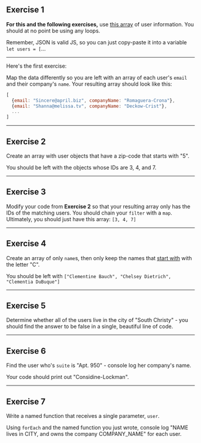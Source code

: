 **Exercise 1**
-
**For this and the following exercises,** use [this array](https://jsonplaceholder.typicode.com/users) of user information. You should at no point be using any loops.

Remember, JSON is valid JS, so you can just copy-paste it into a variable `let users = [`...

  

  

----------

  

Here's the first exercise:

  

Map the data differently so you are left with an array of each user's `email` and their company's `name`. Your resulting array should look like this:

  
```js
[
  {email: "Sincere@april.biz", companyName: "Romaguera-Crona"},
  {email: "Shanna@melissa.tv", companyName: "Deckow-Crist"}, 
  ...
]
```

-----

**Exercise 2**
-
Create an array with user objects that have a zip-code that starts with "5".

  

You should be left with the objects whose IDs are 3, 4, and 7.

--------------

**Exercise 3**
-
Modify your code from **Exercise 2** so that your resulting array only has the IDs of the matching users. You should chain your `filter` with a `map`. Ultimately, you should just have this array: `[3, 4, 7]`

------------

**Exercise 4**
-
Create an array of only `name`s, then only keep the names that [start with](https://developer.mozilla.org/en-US/docs/Web/JavaScript/Reference/Global_Objects/String/startsWith) with the letter "C".

  

You should be left with `["Clementine Bauch", "Chelsey Dietrich", "Clementia DuBuque"]`

-----

**Exercise 5**
-
Determine whether all of the users live in the city of  "South Christy" - you should find the answer to be false  in a single, beautiful line of code.

---------------------------
**Exercise 6**
-
Find the user who's `suite` is "Apt. 950" - console log her company's name.

Your code should print out "Considine-Lockman".

---------

**Exercise 7**
-
Write a named function that receives a single parameter, `user`.

  

Using `forEach` and the named function you just wrote, console log "NAME lives in CITY, and owns the company COMPANY_NAME" for each user.
